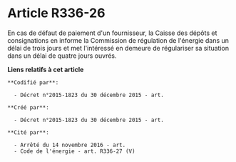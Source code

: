 # Article R336-26

En cas de défaut de paiement d'un fournisseur, la Caisse des dépôts et consignations en informe la Commission de régulation
de l'énergie dans un délai de trois jours et met l'intéressé en demeure de régulariser sa situation dans un délai de quatre
jours ouvrés.

**Liens relatifs à cet article**

	**Codifié par**:

	  - Décret n°2015-1823 du 30 décembre 2015 - art.

	**Créé par**:

	  - Décret n°2015-1823 du 30 décembre 2015 - art.

	**Cité par**:

	  - Arrêté du 14 novembre 2016 - art.
	  - Code de l'énergie - art. R336-27 (V)

